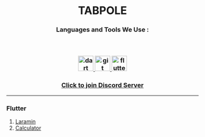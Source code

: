 <h1 align="center">
  TABPOLE
</h1>

  
<h3 align="center">Languages and Tools We Use :<h3>

<br>
  
<p align="center"> 
  <a href="https://dart.dev" target="_blank" rel="noreferrer"> 
    <img src="https://www.vectorlogo.zone/logos/dartlang/dartlang-icon.svg" alt="dart" width="40" height="40"/> 
  </a> 
    <a href="https://git-scm.com/" target="_blank" rel="noreferrer">
    <img src="https://www.vectorlogo.zone/logos/git-scm/git-scm-icon.svg" alt="git" width="40" height="40"/>
  </a>
  <a href="https://flutter.dev" target="_blank" rel="noreferrer"> 
    <img src="https://www.vectorlogo.zone/logos/flutterio/flutterio-icon.svg" alt="flutter" width="40" height="40"/> 
  </a> 
</p>


<h3 align="center">
  <a href="https://discord.gg/gqsBNxTX" target="_blank">Click to join Discord Server</a>
</h3>
  
<hr>
  
<h3> Flutter </h3>

<ol>
  <li>
    <a href="https://github.com/tabpole/laramin" target="_blank">Laramin</a>
  </li>
  <li>
    <a href="https://github.com/tabpole/calculator" target="_blank">Calculator</a>
  </li>
</ol>
